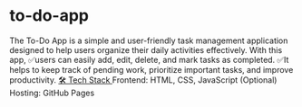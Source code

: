 # to-do-app
The To-Do App is a simple and user-friendly task management application designed to help users organize their daily activities effectively. With this app,
✅users can easily add, edit, delete, and mark tasks as completed.
✅It helps to keep track of pending work, prioritize important tasks, and improve productivity.
<u>
🛠️ Tech Stack
</u>
     Frontend: HTML, CSS, JavaScript
     (Optional) Hosting: GitHub Pages


